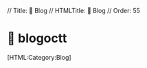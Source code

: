 // Title: 📓️ Blog
// HTMLTitle: <span class="twa twa-notebook"><span>📓️</span></span> Blog
// Order: 55

# <span class="twa twa-notebook"><span>📓️</span></span> blogoctt

<div><span>[HTML:Category:Blog]</span></div>
